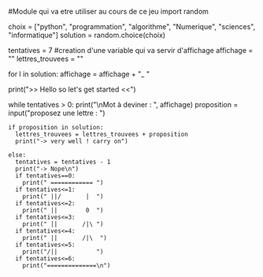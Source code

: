 #Module qui va etre utiliser au cours de ce jeu
import random

choix = ["python", "programmation", "algorithme", "Numerique", "sciences", "informatique"]
solution = random.choice(choix)

tentatives = 7
#creation d'une variable qui va servir d'affichage 
affichage = ""
lettres_trouvees = ""

for l in solution:
  affichage = affichage + "_ "

print(">> Hello so let's get started <<")

while tentatives > 0:
  print("\nMot à deviner : ", affichage)
  proposition = input("proposez une lettre : ")
  
    if proposition in solution:
      lettres_trouvees = lettres_trouvees + proposition
      print("-> very well ! carry on")
      
    else:
      tentatives = tentatives - 1
      print("-> Nope\n")
      if tentatives==0:
        print(" ============ ")
      if tentatives<=1:
        print(" ||/       |  ")
      if tentatives<=2:
        print(" ||        0  ")
      if tentatives<=3:
        print(" ||       /|\ ")
      if tentatives<=4:
        print(" ||       /|\  ")
      if tentatives<=5:
        print("/||           ")
      if tentatives<=6:
        print("==============\n")

      

 
  
  
  

